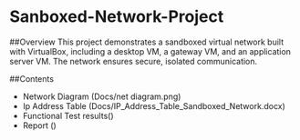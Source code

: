 # Sanboxed-Network-Project

##Overview
This project demonstrates a sandboxed virtual network built with VirtualBox, including a desktop VM, a gateway VM, and an application server VM. The network ensures secure, isolated communication.

##Contents
- Network Diagram (Docs/net diagram.png)
- Ip Address Table (Docs/IP_Address_Table_Sandboxed_Network.docx)
- Functional Test results()
- Report ()
